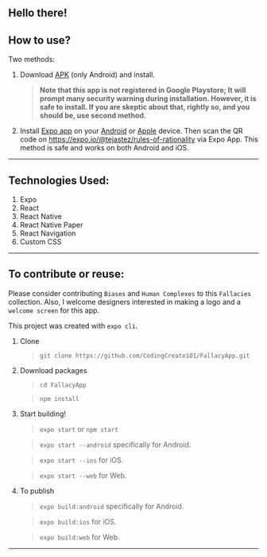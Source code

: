 ## Hello there!

## How to use?

Two methods:
1. Download [APK](https://github.com/CodingCreate101/FallacyApp/blob/master/rules-of-rationality-ab7eb17b777441c3bd2062f2043bc52b-signed.apk) (only Android) and install.
    > **Note that this app is not registered in Google Playstore; It will prompt many security warning during installation. However, it is safe to install. If you are skeptic about that, rightly so, and you should be, use second method.**

1. Install [Expo app](https://expo.io/learn) on your [Android](https://play.google.com/store/apps/details?id=host.exp.exponent&hl=en) or [Apple](https://apps.apple.com/us/app/expo-client/id982107779) device. Then scan the QR code on https://expo.io/@tejastez/rules-of-rationality via Expo App. This method is safe and works on both Android and iOS.

------

## Technologies Used:

1. Expo
1. React
1. React Native
1. React Native Paper
1. React Navigation
1. Custom CSS

------

## To contribute or reuse:

Please consider contributing `Biases` and `Human Complexes` to this `Fallacies` collection. Also, I welcome designers interested in making a logo and a `welcome screen` for this app.

This project was created with `expo cli`.

1. Clone

    > `git clone https://github.com/CodingCreate101/FallacyApp.git`

1. Download packages

    > `cd FallacyApp`

    > `npm install`

1. Start building!

    > `expo start` or `npm start`

    > `expo start --android` specifically for Android.

    > `expo start --ios` for iOS.

    > `expo start --web` for Web.

1. To publish

    > `expo build:android` specifically for Android.

    > `expo build:ios` for iOS.

    > `expo build:web` for Web.
    

------